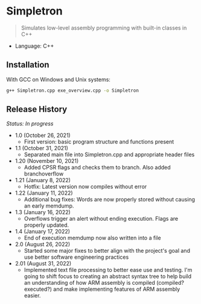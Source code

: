 # Simpletron
> Simulates low-level assembly programming with built-in classes in C++

* Language: C++

## Installation
With GCC on Windows and Unix systems:

```sh
g++ Simpletron.cpp exe_overview.cpp -o Simpletron
```

## Release History
*Status: In progress*
* 1.0 (October 26, 2021)
   * First version: basic program structure and functions present
* 1.1 (October 31, 2021)
  * Separated main file into Simpletron.cpp and appropriate header files
* 1.20 (November 10, 2021)
  * Added CPSR flags and checks them to branch. Also added branchoverflow
* 1.21 (January 8, 2022)
  * Hotfix: Latest version now compiles without error
* 1.22 (January 11, 2022)
  * Additional bug fixes: Words are now properly stored without causing an early memdump.
* 1.3 (January 16, 2022)
  * Overflows trigger an alert without ending execution. Flags are properly updated.
* 1.4 (January 17, 2022)
  * End of execution memdump now also written into a file
* 2.0 (August 26, 2022)
  * Started some major fixes to better align with the project's goal and use better software engineering practices
* 2.01 (August 31, 2022)
  * Implemented text file processing to better ease use and testing. I'm going to shift focus to creating an abstract syntax tree to help build an understanding of how ARM assembly is compiled (compiled? executed?) and make implementing features of ARM assembly easier.